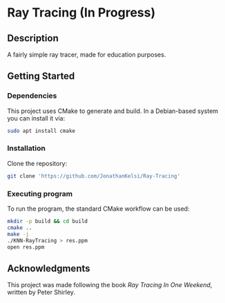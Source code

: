 # Ray Tracing (In Progress)

## Description
A fairly simple ray tracer, made for education purposes.
## Getting Started

### Dependencies

This project uses CMake to generate and build. In a Debian-based system you can install it via:
```bash
sudo apt install cmake
```

### Installation

Clone the repository:
```bash
git clone 'https://github.com/JonathanKelsi/Ray-Tracing'
```

### Executing program

To run the program, the standard CMake workflow can be used:
```bash
mkdir -p build && cd build
cmake ..
make -j
./KNN-RayTracing > res.ppm
open res.ppm
```

## Acknowledgments
This project was made following the book *Ray Tracing In One Weekend*, written by Peter Shirley.
